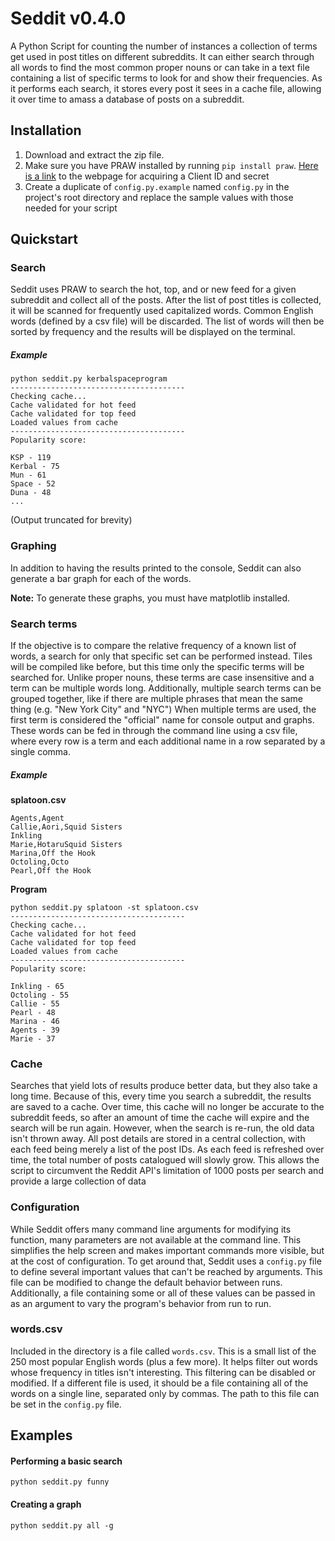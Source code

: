 # Seddit v0.4.0
A Python Script for counting the number of instances a collection of terms get used in post titles on different subreddits. 
It can either search through all words to find the most common proper nouns or can take in a text file containing a list of specific terms to look for and show their frequencies.
As it performs each search, it stores every post it sees in a cache file, allowing it over time to amass a database of posts on a subreddit.

## Installation

1. Download and extract the zip file.
2. Make sure you have PRAW installed by running `pip install praw`. [Here is a link](https://www.reddit.com/prefs/apps) to the webpage for acquiring a Client ID and secret
3. Create a duplicate of `config.py.example` named `config.py` in the project's root directory and replace the sample values with those needed for your script 

## Quickstart

### Search

Seddit uses PRAW to search the hot, top, and or new feed for a given subreddit and collect all of the posts.
After the list of post titles is collected, it will be scanned for frequently used capitalized words.
Common English words (defined by a csv file) will be discarded.
The list of words will then be sorted by frequency and the results will be displayed on the terminal.

##### Example

```
python seddit.py kerbalspaceprogram
---------------------------------------
Checking cache...
Cache validated for hot feed
Cache validated for top feed
Loaded values from cache
---------------------------------------
Popularity score:

KSP - 119
Kerbal - 75
Mun - 61
Space - 52
Duna - 48
...
```

(Output truncated for brevity)

### Graphing

In addition to having the results printed to the console, Seddit can also generate a bar graph for each of the words.

**Note:** To generate these graphs, you must have matplotlib installed. 

### Search terms

If the objective is to compare the relative frequency of a known list of words, a search for only that specific set can be performed instead.
Tiles will be compiled like before, but this time only the specific terms will be searched for. 
Unlike proper nouns, these terms are case insensitive and a term can be multiple words long. 
Additionally, multiple search terms can be grouped together, like if there are multiple phrases that mean the same thing (e.g. "New York City" and "NYC")
When multiple terms are used, the first term is considered the "official" name for console output and graphs.
These words can be fed in through the command line using a csv file, where every row is a term and each additional name in a row separated by a single comma.

##### Example

**splatoon.csv**

```
Agents,Agent
Callie,Aori,Squid Sisters
Inkling
Marie,HotaruSquid Sisters
Marina,Off the Hook
Octoling,Octo
Pearl,Off the Hook
```

**Program**

```
python seddit.py splatoon -st splatoon.csv
---------------------------------------
Checking cache...
Cache validated for hot feed
Cache validated for top feed
Loaded values from cache
---------------------------------------
Popularity score:

Inkling - 65
Octoling - 55
Callie - 55
Pearl - 48
Marina - 46
Agents - 39
Marie - 37
```

### Cache

Searches that yield lots of results produce better data, but they also take a long time. 
Because of this, every time you search a subreddit, the results are saved to a cache. 
Over time, this cache will no longer be accurate to the subreddit feeds, so after an amount of time the cache will expire and the search will be run again.
However, when the search is re-run, the old data isn't thrown away. 
All post details are stored in a central collection, with each feed being merely a list of the post IDs. 
As each feed is refreshed over time, the total number of posts catalogued will slowly grow.
This allows the script to circumvent the Reddit API's limitation of 1000 posts per search and provide a large 
collection of data

### Configuration

While Seddit offers many command line arguments for modifying its function, many parameters are not available at the command line.
This simplifies the help screen and makes important commands more visible, but at the cost of configuration.
To get around that, Seddit uses a `config.py` file to define several important values that can't be reached by arguments.
This file can be modified to change the default behavior between runs. 
Additionally, a file containing some or all of these values can be passed in as an argument to vary the program's behavior from run to run. 

### words.csv

Included in the directory is a file called `words.csv`. 
This is a small list of the 250 most popular English words (plus a few more). 
It helps filter out words whose frequency in titles isn't interesting. 
This filtering can be disabled or modified.
If a different file is used, it should be a file containing all of the words on a single line, separated only by commas.
The path to this file can be set in the `config.py` file.

## Examples

#### Performing a basic search

```
python seddit.py funny
```

#### Creating a graph

```
python seddit.py all -g
```